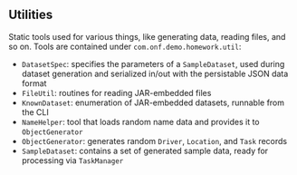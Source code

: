 
## Utilities

Static tools used for various things, like generating data, reading files, and so on.
Tools are contained under `com.onf.demo.homework.util`:

- `DatasetSpec`: specifies the parameters of a `SampleDataset`, used during dataset generation and serialized in/out
  with the persistable JSON data format
- `FileUtil`: routines for reading JAR-embedded files
- `KnownDataset`: enumeration of JAR-embedded datasets, runnable from the CLI
- `NameHelper`: tool that loads random name data and provides it to `ObjectGenerator`
- `ObjectGenerator`: generates random `Driver`, `Location`, and `Task` records
- `SampleDataset`: contains a set of generated sample data, ready for processing via `TaskManager`
